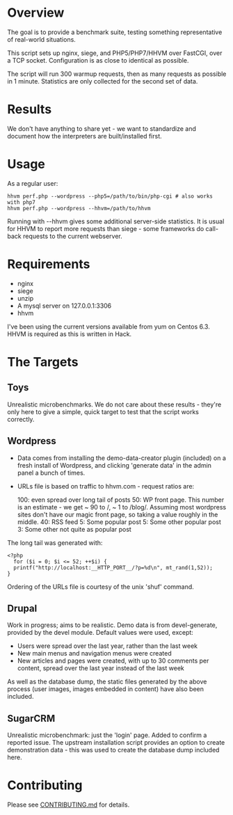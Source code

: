 Overview
========

The goal is to provide a benchmark suite, testing something representative
of real-world situations.

This script sets up nginx, siege, and PHP5/PHP7/HHVM over FastCGI, over a TCP
socket. Configuration is as close to identical as possible.

The script will run 300 warmup requests, then as many requests as possible in 1
minute. Statistics are only collected for the second set of data.

Results
=======

We don't have anything to share yet - we want to standardize and document
how the interpreters are built/installed first.

Usage
=====

As a regular user:

    hhvm perf.php --wordpress --php5=/path/to/bin/php-cgi # also works with php7
    hhvm perf.php --wordpress --hhvm=/path/to/hhvm

Running with --hhvm gives some additional server-side statistics. It is usual
for HHVM to report more requests than siege - some frameworks do call-back
requests to the current webserver.

Requirements
============

- nginx
- siege
- unzip
- A mysql server on 127.0.0.1:3306
- hhvm

I've been using the current versions available from yum on Centos 6.3. HHVM is required
as this is written in Hack.

The Targets
===========

Toys
----

Unrealistic microbenchmarks. We do not care about these results - they're only
here to give a simple, quick target to test that the script works correctly.

Wordpress
---------

- Data comes from installing the demo-data-creator plugin (included) on a
  fresh install of Wordpress, and clicking 'generate data' in the admin panel a
  bunch of times.
- URLs file is based on traffic to hhvm.com - request ratios are:

  100: even spread over long tail of posts
  50: WP front page. This number is an estimate - we get ~ 90 to /, ~ 1 to
      /blog/. Assuming most wordpress sites don't have our magic front page, so
      taking a value roughly in the middle.
  40: RSS feed
  5: Some popular post
  5: Some other popular post
  3: Some other not quite as popular post


The long tail was generated with:

    <?php
      for ($i = 0; $i <= 52; ++$i) {
      printf("http://localhost:__HTTP_PORT__/?p=%d\n", mt_rand(1,52));
    }

  Ordering of the URLs file is courtesy of the unix 'shuf' command.

Drupal
------

Work in progress; aims to be realistic. Demo data is from devel-generate,
provided by the devel module. Default values were used, except:

- Users were spread over the last year, rather than the last week
- New main menus and navigation menus were created
- New articles and pages were created, with up to 30 comments per content,
  spread over the last year instead of the last week

As well as the database dump, the static files generated by the above process
(user images, images embedded in content) have also been included.

SugarCRM
--------

Unrealistic microbenchmark: just the 'login' page. Added to confirm a
reported issue. The upstream installation script provides an option to create
demonstration data - this was used to create the database dump included here.

Contributing
============

Please see [CONTRIBUTING.md](https://github.com/hhvm/oss-performance/blob/master/CONTRIBUTING.md) for details.
